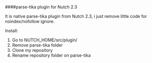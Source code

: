 ####parse-tika plugin for Nutch 2.3

It is native parse-tika plugin from Nutch 2.3, i just remove little code for noindex/nofollow ignore.

Install:
1. Go to NUTCH_HOME/src/plugin/
2. Remove parse-tika folder
3. Clone my repository
4. Rename repository folder on parse-tika